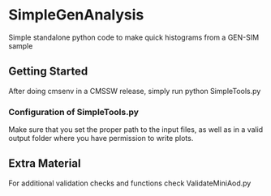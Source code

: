 # SimpleGenAnalysis

Simple standalone python code to make quick histograms from a GEN-SIM sample

## Getting Started

After doing cmsenv in a CMSSW release, simply run python SimpleTools.py

### Configuration of SimpleTools.py

Make sure that you set the proper path to the input files, as well as in a valid output folder where you have permission to write plots.

## Extra Material

For additional validation checks and functions check ValidateMiniAod.py